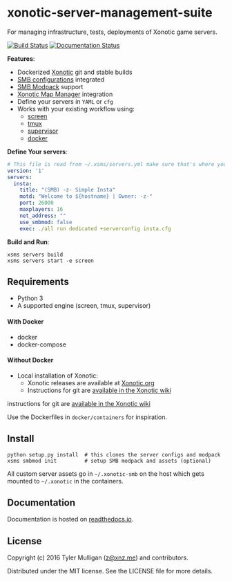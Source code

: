 # xonotic-server-management-suite

For managing infrastructure, tests, deployments of Xonotic game servers.

[![Build Status](https://travis-ci.org/z/xonotic-server-management-suite.svg?branch=develop)](https://travis-ci.org/z/xonotic-server-management-suite) [![Documentation Status](https://readthedocs.org/projects/xonotic-server-management-suite/badge/?version=latest)](http://xonotic-server-management-suite.readthedocs.io/en/latest/?badge=latest)


**Features**:

* Dockerized [Xonotic](http://xonotic.org) git and stable builds
* [SMB configurations](https://github.com/MarioSMB/smb-servers) integrated
* [SMB Modpack](https://github.com/MarioSMB/modpack) support
* [Xonotic Map Manager](https://github.com/z/xonotic-map-manager) integration
* Define your servers in `YAML` or `cfg`
* Works with your existing workflow using:
    * [screen](https://www.gnu.org/software/screen/)
    * [tmux](https://tmux.github.io/)
    * [supervisor](http://supervisord.org/)
    * [docker](https://www.docker.com/)

**Define Your servers**:

```yaml
# This file is read from ~/.xsms/servers.yml make sure that's where you are editing it
version: '1'
servers:
  insta:
    title: "(SMB) -z- Simple Insta"
    motd: "Welcome to ${hostname} | Owner: -z-"
    port: 26000
    maxplayers: 16
    net_address: ""
    use_smbmod: false
    exec: ./all run dedicated +serverconfig insta.cfg
```

**Build and Run**:

```
xsms servers build
xsms servers start -e screen
```

## Requirements

* Python 3
* A supported engine (screen, tmux, supervisor)

#### With Docker

* docker
* docker-compose

#### Without Docker

* Local installation of Xonotic:
    * Xonotic releases are available at [Xonotic.org](http://www.xonotic.org/download)
    * Instructions for git are [available in the Xonotic wiki](https://gitlab.com/xonotic/xonotic/wikis/Repository_Access)

instructions for git are [available in the Xonotic wiki](https://gitlab.com/xonotic/xonotic/wikis/Repository_Access)

Use the Dockerfiles in `docker/containers` for inspiration.

## Install

```
python setup.py install  # this clones the server configs and modpack
xsms smbmod init         # setup SMB modpack and assets (optional)
```

All custom server assets go in `~/.xonotic-smb` on the host which gets mounted
to `~/.xonotic` in the containers.

## Documentation

Documentation is hosted on [readthedocs.io](http://xonotic-server-management-suite.readthedocs.io/en/latest).

## License

Copyright (c) 2016 Tyler Mulligan (z@xnz.me) and contributors.

Distributed under the MIT license. See the LICENSE file for more details.